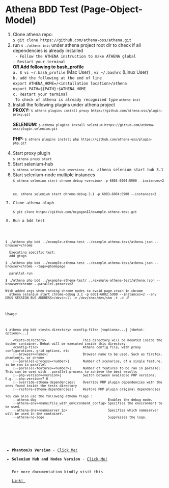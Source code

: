 # Athena BDD Test (Page-Object-Model)
1. Clone athena repo: <br>
```$ git clone https://github.com/athena-oss/athena.git``` <br>
2. run <code background-color="black">```$ ./athena init```</code> under athena project root dir to check if all dependencies is already installed <br>
``` - Follow the ATHENA instruction to make ATHENA global``` <br>
``` - Restart your terminal ``` <br>
<b>OR Add following to bash_profile</b><br>
```a. $ vi ~/.bash_profile``` (Mac User) , ```vi ~/.bashrc``` (Linux User) <br>
```b. add the following at the end of line``` <br>
      ```export ATHENA_HOME=/<installation location>/athena``` <br>
      ```export PATH=${PATH}:$ATHENA_HOME``` <br>
```c. Restart your terminal ``` <br>
``` To check of athena is already recognized type``` <code>```athena init```</code>
3. Install the following plugins under athena project <br>
<b>PROXY:</b> <code>```$ athena plugins install proxy https://github.com/athena-oss/plugin-proxy.git``` </code><br>
<b>SELENIUM:</b> <code>```$ athena plugins install selenium https://github.com/athena-oss/plugin-selenium.git``` </code><br>
<b>PHP:</b> <code>```$ athena plugins install php https://github.com/athena-oss/plugin-php.git``` </code><br>
4. Start proxy plugin <br>
<code>```$ athena proxy start``` </code>
5. Start selenium-hub <br>
<code>```$ athena selenium start hub <version>``` </code> ```ex. athena selenium start hub 3.1```
6. Start selenium-node multiple instances <br>
<code>```$ athena selenium start chrome-debug <version> -p 6003-6004:5900 --instances=2``` <br>
```ex. athena selenium start chrome-debug 3.1 -p 6003-6004:5900 --instances=2```
7. Clone athena-olxph <br>
```$ git clone https://github.com/mcgagan12/example-athena-test.git```
8. Run a bdd test<br>
```
$ ./athena php bdd ../example-athena-test ../example-athena-test/athena.json --browser=chrome
  
  Executing specific test:
  add @tags
  
$ ./athena php bdd ../example-athena-test ../example-athena-test/athena.json --browser=chrome --tags=@homepage

  parallel-run
  
$ ./athena php bdd ../example-athena-test/ ../example-athena-test/athena.json --browser=chrome --parallel-process=2
   
With added args when running chrome nodes to avoid page-crash in chrome
  athena selenium start chrome-debug 3.1 -p 6001-6002:5900 --instances=2 --env DBUS_SESSION_BUS_ADDRESS=/dev/null -v /dev/shm:/dev/shm -t -d -P
  ```  
  Usage
  ```
$ athena php bdd <tests-directory> <config-file> [<options>...] [<behat-options>...]
  
      <tests-directory>                   This directory will be mounted inside the docker container. Behat will be executed inside this directory
      <config-file>                       Athena config file, with proxy configurations, grid options, etc
      [--browser=<name>]                  Browser name to be used. Such as firefox, phantomjs, or chrome
      [--parallel-process=<number>]       Number of scenarios, of a single feature, to be ran in parallel
      [--parallel-features=<number>]      Number of features to be ran in parallel. This can be used with --parallel-process to achieve the best results
      [--php-version=<version>]           Switch between available PHP versions. E.g. --php-version=7.0
      [--override-athena-dependencies]    Override PHP plugin dependencies with the ones found inside the tests directory
      [--restore-athena-dependencies]     Restore PHP plugin original dependencies
  
  You can also use the following athena flags :
      --athena-dbg                                     Enables the debug mode.
      --athena-env=<name|file_with_environment_config> Specifies the environment to be used.
      --athena-dns=<nameserver_ip>                     Specifies which nameserver will be used in the container.
      --athena-no-logo                                 Suppresses the logo.
      
   ```    
  <ul>
   <li><b>PhantomJs Version</b> - <a href="https://hub.docker.com/r/akeem/selenium-node-phantomjs/tags/">Click Me!</a>
   <li><b>Selenium Hub and Nodes Version</b> - <a href="https://hub.docker.com/u/selenium/">Click Me!</a>

For more documentation kindly visit this <a href="https://github.com/athena-oss/plugin-php/tree/master/docs"> Link! </a> <br>

